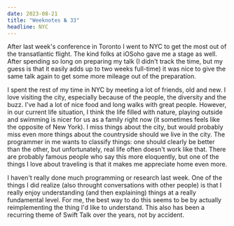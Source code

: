 ```yaml
---
date: 2023-08-21
title: "Weeknotes № 33"
headline: NYC
---
```


After last week's conference in Toronto I went to NYC to get the most out of the transatlantic flight. The kind folks at iOSoho gave me a stage as well. After spending so long on preparing my talk (I didn't track the time, but my guess is that it easily adds up to two weeks full-time) it was nice to give the same talk again to get some more mileage out of the preparation.

I spent the rest of my time in NYC by meeting a lot of friends, old and new. I love visiting the city, especially because of the people, the diversity and the buzz. I've had a lot of nice food and long walks with great people. However, in our current life situation, I think the life filled with nature, playing outside and swimming is nicer for us as a family right now (it sometimes feels like the opposite of New York). I miss things about the city, but would probably miss even more things about the countryside should we live in the city. The programmer in me wants to classify things: one should clearly be better than the other, but unfortunately, real life often doesn't work like that. There are probably famous people who say this more eloquently, but one of the things I love about traveling is that it makes me appreciate home even more.

I haven't really done much programming or research last week. One of the things I did realize (also throught conversations with other people) is that I really enjoy understanding (and then explaining) things at a really fundamental level. For me, the best way to do this seems to be by actually reimplementing the thing I'd like to understand. This also has been a recurring theme of Swift Talk over the years, not by accident.
